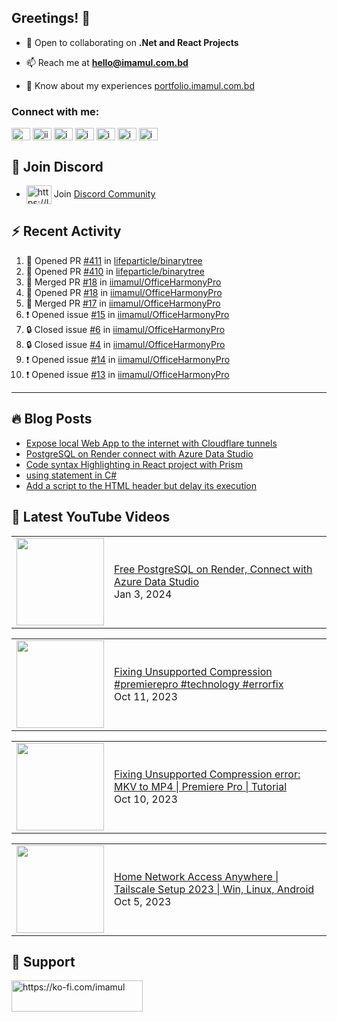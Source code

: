 ## Greetings! 👋

- 🔭 Open to collaborating on **.Net and React Projects**

- 📫 Reach me at **<hello@imamul.com.bd>**

- 📄 Know about my experiences [portfolio.imamul.com.bd](https://portfolio.imamul.com.bd)

### Connect with me:

<p align="left">
<a href="https://dev.to/miin" target="blank"><img align="center" src="https://raw.githubusercontent.com/rahuldkjain/github-profile-readme-generator/master/src/images/icons/Social/devto.svg" alt="miin" height="20" width="30" /></a>
<a href="https://twitter.com/iinayeem" target="blank"><img align="center" src="https://raw.githubusercontent.com/rahuldkjain/github-profile-readme-generator/master/src/images/icons/Social/twitter.svg" alt="iinayeem" height="20" width="30" /></a>
<a href="https://linkedin.com/in/imamulislam" target="blank"><img align="center" src="https://raw.githubusercontent.com/rahuldkjain/github-profile-readme-generator/master/src/images/icons/Social/linked-in-alt.svg" alt="imamulislam" height="20" width="30" /></a>
<a href="https://fb.com/imamulislamnayeem" target="blank"><img align="center" src="https://raw.githubusercontent.com/rahuldkjain/github-profile-readme-generator/master/src/images/icons/Social/facebook.svg" alt="imamulislamnayeem" height="20" width="30" /></a>
<a href="https://www.youtube.com/@imamulislamnayeem" target="blank"><img align="center" src="https://raw.githubusercontent.com/rahuldkjain/github-profile-readme-generator/master/src/images/icons/Social/youtube.svg" alt="imamulislamnayeem" height="20" width="30" /></a>
<a href="https://www.hackerrank.com/imamul_islam_dev" target="blank"><img align="center" src="https://raw.githubusercontent.com/rahuldkjain/github-profile-readme-generator/master/src/images/icons/Social/hackerrank.svg" alt="imamul_islam_dev" height="20" width="30" /></a>
<a href="https://www.leetcode.com/imamulislam" target="blank"><img align="center" src="https://raw.githubusercontent.com/rahuldkjain/github-profile-readme-generator/master/src/images/icons/Social/leet-code.svg" alt="imamulislam" height="20" width="30" /></a>

</p>

## 🤝 Join Discord

- <a href="https://link.imamul.com.bd/discord" target="_blank"><img align="center" src="https://raw.githubusercontent.com/rahuldkjain/github-profile-readme-generator/master/src/images/icons/Social/discord.svg" alt="https://link.imamul.com.bd/discord" height="30" width="40" /></a> Join [Discord Community](https://link.imamul.com.bd/discord)

## :zap: Recent Activity

<!--START_SECTION:activity-->

1. 💪 Opened PR [#411](https://github.com/lifeparticle/binarytree/pull/411) in [lifeparticle/binarytree](https://github.com/lifeparticle/binarytree)
2. 💪 Opened PR [#410](https://github.com/lifeparticle/binarytree/pull/410) in [lifeparticle/binarytree](https://github.com/lifeparticle/binarytree)
3. 🎉 Merged PR [#18](https://github.com/iimamul/OfficeHarmonyPro/pull/18) in [iimamul/OfficeHarmonyPro](https://github.com/iimamul/OfficeHarmonyPro)
4. 💪 Opened PR [#18](https://github.com/iimamul/OfficeHarmonyPro/pull/18) in [iimamul/OfficeHarmonyPro](https://github.com/iimamul/OfficeHarmonyPro)
5. 🎉 Merged PR [#17](https://github.com/iimamul/OfficeHarmonyPro/pull/17) in [iimamul/OfficeHarmonyPro](https://github.com/iimamul/OfficeHarmonyPro)
6. ❗ Opened issue [#15](https://github.com/iimamul/OfficeHarmonyPro/issues/15) in [iimamul/OfficeHarmonyPro](https://github.com/iimamul/OfficeHarmonyPro)
7. 🔒 Closed issue [#6](https://github.com/iimamul/OfficeHarmonyPro/issues/6) in [iimamul/OfficeHarmonyPro](https://github.com/iimamul/OfficeHarmonyPro)
8. 🔒 Closed issue [#4](https://github.com/iimamul/OfficeHarmonyPro/issues/4) in [iimamul/OfficeHarmonyPro](https://github.com/iimamul/OfficeHarmonyPro)
9. ❗ Opened issue [#14](https://github.com/iimamul/OfficeHarmonyPro/issues/14) in [iimamul/OfficeHarmonyPro](https://github.com/iimamul/OfficeHarmonyPro)
10. ❗ Opened issue [#13](https://github.com/iimamul/OfficeHarmonyPro/issues/13) in [iimamul/OfficeHarmonyPro](https://github.com/iimamul/OfficeHarmonyPro)
<!--END_SECTION:activity-->

---

## :fire: Blog Posts

<!-- BLOG-POST-LIST:START -->
- [Expose local Web App to the internet with Cloudflare tunnels](https://dev.to/miin/expose-local-web-app-to-the-internet-with-cloudflare-tunnels-956)
- [PostgreSQL on Render connect with Azure Data Studio](https://dev.to/miin/postgresql-on-render-connect-with-azure-data-studio-3m5d)
- [Code syntax Highlighting in React project with Prism](https://dev.to/miin/code-syntax-highlighting-in-react-project-with-prism-2aj0)
- [using statement in C#](https://dev.to/miin/using-statement-in-c-28g)
- [Add a script to the HTML header but delay its execution](https://dev.to/miin/add-a-script-to-the-html-header-but-delay-its-execution-4hef)
<!-- BLOG-POST-LIST:END -->

## :rocket: Latest YouTube Videos

<!-- YOUTUBE:START --><table><tr><td><a href="https://www.youtube.com/watch?v=Al5GIAKpl1Y"><img width="140px" src="http://img.youtube.com/vi/Al5GIAKpl1Y/maxresdefault.jpg"></a></td>
<td><a href="https://www.youtube.com/watch?v=Al5GIAKpl1Y">Free PostgreSQL on Render, Connect with Azure Data Studio</a><br/>Jan 3, 2024</td></tr></table>
<table><tr><td><a href="https://www.youtube.com/watch?v=4h3jkUl7Yrs"><img width="140px" src="http://img.youtube.com/vi/4h3jkUl7Yrs/maxresdefault.jpg"></a></td>
<td><a href="https://www.youtube.com/watch?v=4h3jkUl7Yrs">Fixing Unsupported Compression #premierepro #technology #errorfix</a><br/>Oct 11, 2023</td></tr></table>
<table><tr><td><a href="https://www.youtube.com/watch?v=nIeUG8wio2w"><img width="140px" src="http://img.youtube.com/vi/nIeUG8wio2w/maxresdefault.jpg"></a></td>
<td><a href="https://www.youtube.com/watch?v=nIeUG8wio2w">Fixing Unsupported Compression error: MKV to MP4 | Premiere Pro | Tutorial</a><br/>Oct 10, 2023</td></tr></table>
<table><tr><td><a href="https://www.youtube.com/watch?v=V5WWbWcDprI"><img width="140px" src="http://img.youtube.com/vi/V5WWbWcDprI/maxresdefault.jpg"></a></td>
<td><a href="https://www.youtube.com/watch?v=V5WWbWcDprI">Home Network Access Anywhere | Tailscale Setup 2023 | Win, Linux, Android</a><br/>Oct 5, 2023</td></tr></table>
<!-- YOUTUBE:END -->

## 🍵 Support

<p><a href="https://ko-fi.com/https://ko-fi.com/imamul"> <img align="left" src="https://cdn.ko-fi.com/cdn/kofi3.png?v=3" height="50" width="210" alt="https://ko-fi.com/imamul" /></a></p><br><br>

